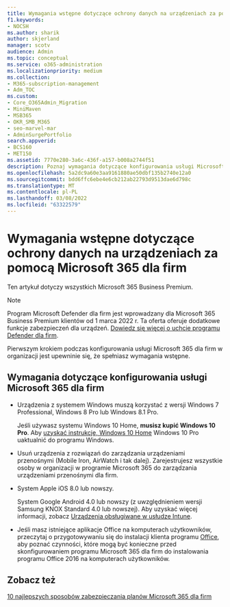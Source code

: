 ```yaml
---
title: Wymagania wstępne dotyczące ochrony danych na urządzeniach za pomocą Microsoft 365 dla firm
f1.keywords:
- NOCSH
ms.author: sharik
author: skjerland
manager: scotv
audience: Admin
ms.topic: conceptual
ms.service: o365-administration
ms.localizationpriority: medium
ms.collection:
- M365-subscription-management
- Adm_TOC
ms.custom:
- Core_O365Admin_Migration
- MiniMaven
- MSB365
- OKR_SMB_M365
- seo-marvel-mar
- AdminSurgePortfolio
search.appverid:
- BCS160
- MET150
ms.assetid: 7770e280-3a6c-436f-a157-b008a2744f51
description: Poznaj wymagania dotyczące konfigurowania usługi Microsoft 365 dla firm i ochrony danych służbowych na urządzeniach użytkowników.
ms.openlocfilehash: 5a2dc9a60e3aa9161880ae50dbf135b2740e12a0
ms.sourcegitcommit: bdd6ffc6ebe4e6cb212ab22793d9513dae6d798c
ms.translationtype: MT
ms.contentlocale: pl-PL
ms.lasthandoff: 03/08/2022
ms.locfileid: "63322579"
---
```

# <a name="prerequisites-for-protecting-data-on-devices-with-microsoft-365-for-business"></a>Wymagania wstępne dotyczące ochrony danych na urządzeniach za pomocą Microsoft 365 dla firm

Ten artykuł dotyczy wszystkich Microsoft 365 Business Premium.

> [!NOTE]
> Program Microsoft Defender dla firm jest wprowadzany dla Microsoft 365 Business Premium klientów od 1 marca 2022 r. Ta oferta oferuje dodatkowe funkcje zabezpieczeń dla urządzeń. [Dowiedz się więcej o uchcie programu Defender dla firm](../../security/defender-business/mdb-overview.md).

Pierwszym krokiem podczas konfigurowania usługi Microsoft 365 dla firm w organizacji jest upewninie się, że spełniasz wymagania wstępne.
  
## <a name="requirements-for-setting-up-your-organization-with-microsoft-365-for-business"></a>Wymagania dotyczące konfigurowania usługi Microsoft 365 dla firm

- Urządzenia z systemem Windows muszą korzystać z wersji Windows 7 Professional, Windows 8 Pro lub Windows 8.1 Pro.
    
    Jeśli używasz systemu Windows 10 Home, **musisz kupić Windows 10 Pro**. Aby [uzyskać instrukcje, Windows 10 Home](../../business-video/upgrade.md) Windows 10 Pro uaktualnić do programu Windows. 
    
- Usuń urządzenia z rozwiązań do zarządzania urządzeniami przenośnymi (Mobile Iron, AirWatch i tak dalej). Zarejestrujesz wszystkie osoby w organizacji w programie Microsoft 365 do zarządzania urządzeniami przenośnymi dla firm.
    
- System Apple iOS 8.0 lub nowszy.
    
    System Google Android 4.0 lub nowszy (z uwzględnieniem wersji Samsung KNOX Standard 4.0 lub nowszej). Aby uzyskać więcej informacji, zobacz [Urządzenia obsługiwane w usłudze Intune](/mem/intune/fundamentals/supported-devices-browsers).
    
- Jeśli masz istniejące aplikacje Office na komputerach użytkowników, przeczytaj o przygotowywaniu się do instalacji klienta programu [Office](../misc/prepare-for-office-client-deployment.md), aby poznać czynności, które mogą być konieczne przed skonfigurowaniem programu Microsoft 365 dla firm do instalowania programu Office 2016 na komputerach użytkowników.

## <a name="see-also"></a>Zobacz też

[10 najlepszych sposobów zabezpieczania planów Microsoft 365 dla firm](secure-your-business-data.md)